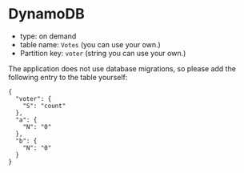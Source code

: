 # DynamoDB


* type: on demand
* table name: `Votes` (you can use your own.)
* Partition key: `voter` (string you can use your own.)

The application does not use database migrations, so please add the following entry to the table yourself:

```
{
  "voter": {
    "S": "count"
  },
  "a": {
    "N": "0"
  },
  "b": {
    "N": "0"
  }
}
```
